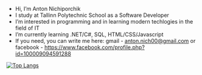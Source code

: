 - Hi, I’m Anton Nichiporchik
- I study at Tallinn Polytechnic School as a Software Developer
- I’m interested in programming and in learning modern techlogies in the field of IT
- I’m currently learning .NET/C#, SQL, HTML/CSS/Javascript
- If you need, you can write me here: gmail - anton.nich00@gmail.com or facebook - https://www.facebook.com/profile.php?id=100009094591288

[![Top Langs](https://github-readme-stats.vercel.app/api/top-langs/?username=noubuddy)](https://github.com/anuraghazra/github-readme-stats)

